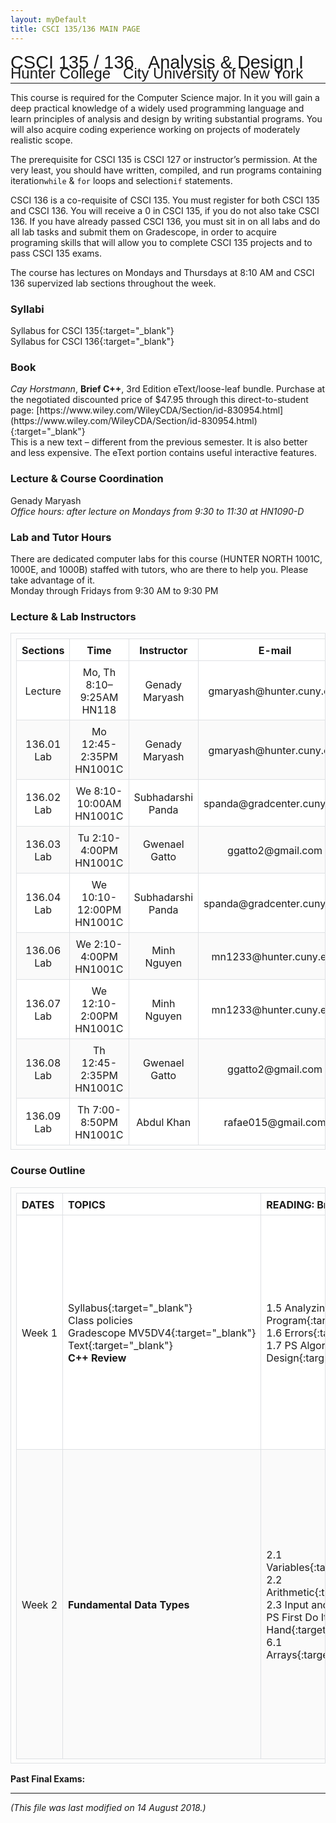 ```yaml
---
layout: myDefault 
title: CSCI 135/136 MAIN PAGE 
---
```


<style>  
table {
    border-collapse: collapse;
}
table, td, th {
    text-align: left;
    padding: 8px;
    padding-bottom: 6px;
    border: 1px solid #dee1e4;
}
tr:nth-child(even) {background-color: #fafafa;}
tr:nth-child(odd) {background-color: #ffffff;}
hr.style-six {
    border: 0;
    height: 0;
    border-top: 1px solid rgba(0, 0, 0, 0.1);
    border-bottom: 1px solid rgba(255, 255, 255, 0.3);
}
a:link {
    text-decoration: none;
}
a:visited {
    text-decoration: none;
    color: blue;
}
a:hover {
    text-decoration: none;
}
a:active {
    text-decoration: none;
}
</style>
  
[<span style="font-family:Arial; font-size:28.9px">CSCI 135 / 136 &nbsp; Analysis & Design I</span><br/>
<span style="line-height:0.1; font-family:Arial; font-size:24px">Hunter College &nbsp; City University of New York</span>](2018_fall.html)   
  
---  	
  
This course is required for the Computer Science major.  In it you will gain a deep practical knowledge of a widely used programming language and learn principles of analysis and design by writing substantial programs. You will also acquire coding experience working on projects of moderately realistic scope.  

The prerequisite for CSCI 135 is CSCI 127 or instructor’s permission. At the very least, you should have written, compiled, and run programs containing iteration`while` & `for` loops and selection`if` statements.  

CSCI 136 is a co-requisite of CSCI 135.  You must register for both CSCI 135 and CSCI 136.  You will receive a 0 in CSCI 135, if you do not also take CSCI 136.  If you have already passed CSCI 136, you must sit in on all labs and do all lab tasks and submit them on Gradescope, in order to acquire programing skills that will allow you to complete CSCI 135 projects and to pass CSCI 135 exams.  

The course has lectures on Mondays and Thursdays at 8:10 AM and CSCI 136 supervized lab sections throughout the week. 
  
### Syllabi
[Syllabus for CSCI 135](syllabus_135.html){:target="_blank"} <br/>
[Syllabus for CSCI 136](syllabus_136.html){:target="_blank"} 

### Book 
*Cay Horstmann*, **Brief C++**, 3rd Edition eText/loose-leaf bundle. Purchase at the negotiated discounted price of $47.95 through this direct-to-student page:  [https://www.wiley.com/WileyCDA/Section/id-830954.html](https://www.wiley.com/WileyCDA/Section/id-830954.html){:target="_blank"}  
This is a new text – different from the previous semester.  It is also better and less expensive.  The eText portion contains useful interactive features.  

### Lecture & Course Coordination  
Genady Maryash  
*Office hours: after lecture on Mondays from 9:30 to 11:30 at HN1090-D*

### Lab and Tutor Hours  
There are dedicated computer labs for this course (HUNTER NORTH 1001C, 1000E, and 1000B) staffed with tutors, who are there to help you.  Please take advantage of it.  
Monday through Fridays from 9:30 AM to 9:30 PM  

### Lecture & Lab Instructors  

 Sections | Time | Instructor | E-mail 
 :---: | :---: | :---: | :---: 
 Lecture | Mo, Th 8:10–9:25AM HN118 | Genady Maryash | gmaryash@hunter.cuny.edu 
 136.01 Lab | Mo 12:45-2:35PM HN1001C | Genady Maryash | gmaryash@hunter.cuny.edu 
 136.02 Lab | We 8:10-10:00AM HN1001C | Subhadarshi Panda | spanda@gradcenter.cuny.edu 
 136.03 Lab | Tu 2:10-4:00PM HN1001C | Gwenael Gatto | ggatto2@gmail.com 
 136.04 Lab | We 10:10-12:00PM HN1001C | Subhadarshi Panda | spanda@gradcenter.cuny.edu 
 136.06 Lab | We 2:10-4:00PM HN1001C | Minh Nguyen | mn1233@hunter.cuny.edu 
 136.07 Lab | We 12:10-2:00PM HN1001C | Minh Nguyen | mn1233@hunter.cuny.edu 
 136.08 Lab | Th 12:45-2:35PM HN1001C | Gwenael Gatto | ggatto2@gmail.com 
 136.09 Lab | Th 7:00-8:50PM HN1001C | Abdul Khan | rafae015@gmail.com 

### Course Outline

 DATES | TOPICS | READING: Brief C++| SLIDE DECKS | LABS 
 --- | --- | --- | --- | --- 
 Week&nbsp;1 | [Syllabus](syllabus_135.html){:target="_blank"}<br/>Class policies<br/>[Gradescope&nbsp;MV5DV4](https://www.gradescope.com/courses/20712){:target="_blank"}<br/>[Text](https://bookshelf.vitalsource.com/#/books/9781119400424/cfi/6/2!/4/2/2@0:0){:target="_blank"}<br/>**C++&nbsp;Review** | [1.5 Analyzing Your First Program](https://bookshelf.vitalsource.com/#/books/9781119400424/cfi/6/34!/4/4/2/2@0.00:0){:target="_blank"}<br/>[1.6 Errors](https://bookshelf.vitalsource.com/#/books/9781119400424/cfi/6/38!/4/2/2/2@0.00:0){:target="_blank"}<br/>[1.7 PS Algorithm Design](https://bookshelf.vitalsource.com/#/books/9781119400424/cfi/6/42!/4/2/2/2@0.00:0){:target="_blank"} | [1.5 Analyzing Your First Program](slides/1.5 Analyzing Your First Program.pdf){:target="_blank"}<br/>[1.6 Errors](slide/1.6 Errors.pdf){:target="_blank"}<br/>[1.7 PS Algorithm Design](slides/1.7 PS Algorithm Design.pdf){:target="_blank"} | [Lab&nbsp;1](labs/lab_01.html){:target="_blank"} 
 Week&nbsp;2 | **Fundamental Data Types** | [2.1 Variables](https://bookshelf.vitalsource.com/#/books/9781119400424/cfi/6/64!/4/4/2/2@0.00:0){:target="_blank"}<br/>[2.2 Arithmetic](https://bookshelf.vitalsource.com/#/books/9781119400424/cfi/6/38!/4/2/2/2@0.00:0){:target="_blank"}<br/>[2.3 Input and Output * 2.4 PS First Do It By Hand](https://bookshelf.vitalsource.com/#/books/9781119400424/cfi/6/42!/4/2/2/2@0.00:0){:target="_blank"}<br/>[6.1 Arrays](https://bookshelf.vitalsource.com/#/books/9781119400424/cfi/6/286!/4/4/2/2@0.00:0){:target="_blank"} | [2.1 Variables](slides/2.1 Variables.pdf){:target="_blank"}<br/>[2.2 Arithmetic](slide/2.2 Arithmetic.pdf){:target="_blank"}<br/>[2.3 Input and Output * 2.4 PS First Do It By Hand](slides/2.3 Input and Output _ 2.4 PS First Do It By Hand.pdf){:target="_blank"}<br/>[2.5 Strings](slide/2.5 Strings.pdf){:target="_blank"}<br/>[6.1 Arrays](slides/6.1 Arrays.pdf){:target="_blank"} | [Lab&nbsp;1](labs/lab_01.html){:target="_blank"} 
  
   
   
**Past Final Exams:**  

---    
  
_(This file was last modified on 14 August 2018.)_ 
